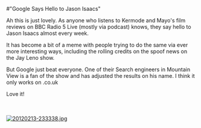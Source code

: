 #"Google Says Hello to Jason Isaacs"

Ah this is just lovely. As anyone who listens to Kermode and Mayo's film reviews on BBC Radio 5 Live (mostly via podcast) knows, they say hello to Jason Isaacs almost every week.

It has become a bit of a meme with people trying to do the same via ever more interesting ways, including the rolling credits on the spoof news on the Jay Leno show.

But Google just beat everyone. One of their Search engineers in Mountain View is a fan of the show and has adjusted the results on his name. I think it only works on .co.uk

Love it!

<br /><br /><a href="http://conoroneill.net/wp-content/uploads/2012/02/20120213-233338.jpg"><img src="http://conoroneill.net/wp-content/uploads/2012/02/20120213-233338.jpg" alt="20120213-233338.jpg" class="alignnone size-full" /></a>